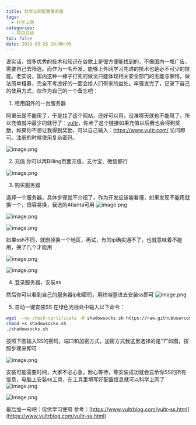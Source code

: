 ```yaml
---
title: 科学上网配置服务器
tags:
  - 科学上网
categories:
  - 项目总结
toc: false
date: 2019-03-26 10:00:05
---
```


说实话，很多优秀的技术和知识在谷歌上是很方便能找到的，不像国内一堆广告，需要自己去筛选。而作为一名开发，能够上外网学习先进的技术也是必不可少的技能。老实说，国内这种一棒子打死的做法只能体现相关安全部门的无能与懒惰，做法简单粗暴，完全不考虑好的一面会给人们带来的益处。牢骚发完了，记录下自己的使用方式，仅作为自己的一个备忘吧：
1. 租用国外的一台服务器

阿里云是不能用了，于是找了这个网站，还好可以用，没准哪天就也不能用了，所以充值就冲最少的就行了：[vultr](https://www.vultr.com/?ref=7961451)，你点了这个链接如果充值以后我也会得到奖励，如果你不想让我得到奖励，可以自己输入：https://www.vultr.com/ 访问即可。注册的时候使用复杂密码。

<!-- more -->

![image.png](http://blogimage.houjiyi.com/FiB0SYxaRCxxQ_GWDeZ6ChvRX9RZ)

2. 充值
你可以再Billing页面充值，支付宝、微信都行

![image.png](http://blogimage.houjiyi.com/FrFyod4349QblRSxW75g8iRuXIsf)

3. 购买服务器

选择一个服务器，具体步骤就不介绍了，作为开发应该能看懂，如果发现不能用就换一个，很容易换，我选的Atlanta可用
![image.png](http://blogimage.houjiyi.com/Ft1qKm4_Obnf21ZOTsjmrlV2GoUD)

![image.png](http://blogimage.houjiyi.com/FgvAGi2GSemQ9gY7x4ZfoEkHouXf)

![image.png](http://blogimage.houjiyi.com/FpcnRGdppmnfiqb9kz_eqyVuh91y)

如果ssh不同，就删掉换一个地区，再试，有的ip确实通不了，也就意味着不能用，换了几个才能用

![image.png](http://blogimage.houjiyi.com/FqS7p3_ylb2y3v2QK73LM0psuHfA)

![image.png](http://blogimage.houjiyi.com/FlAY42WbPn8K8_aAfk8YyhjUnSFP)

4. 登录服务器，安装ss

然后你可以看到自己的服务器ip和密码，用终端登进去安装ss即可
![image.png](http://blogimage.houjiyi.com/FppJvj7X6ie0YMopy_nwR4P1LfQd)

5. 自动一键安装SS
在绿色光标处中输入以下命令：

```bash
wget --no-check-certificate -O shadowsocks.sh https://raw.githubusercontent.com/teddysun/shadowsocks_install/master/shadowsocks.sh
chmod +x shadowsocks.sh
./shadowsocks.sh
```

 

按照下图输入SS的密码，端口和加密方式，加密方式我这里选择的是“7”如图，按照步骤来即可

![image.png](http://blogimage.houjiyi.com/Fg3-wB1aMkUikGN1tN6-M9-FBeGN)

安装可能需要时间，大家不必心急，耐心等待，等安装成功就会显示你SS的所有信息，电脑上安装ss工具，在工具里填写好配置信息就可以科学上网了
![image.png](http://blogimage.houjiyi.com/FjSeAus6rjuNJvRVJOs50_pgauTn)

![image.png](http://blogimage.houjiyi.com/Fmw6ZzZhsrI-iDZxNJjoC2d6WEU6)

最后加一句吧：仅供学习使用
参考：[https://www.vultrblog.com/vultr-ss.html](https://www.vultrblog.com/vultr-ss.html)
